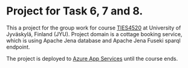 # Project for Task 6, 7 and 8.

This a project for the group work for course [TIES4520](http://users.jyu.fi/~olkhriye/ties4520/) at University of Jyväskylä, Finland (JYU).
Project domain is a cottage booking service, which is using Apache Jena database and Apache Jena Fuseki sparql endpoint.

The project is deployed to [Azure App Services](https://semantiweb-cottagebooking.azurewebsites.net/task6/) until the course ends.
